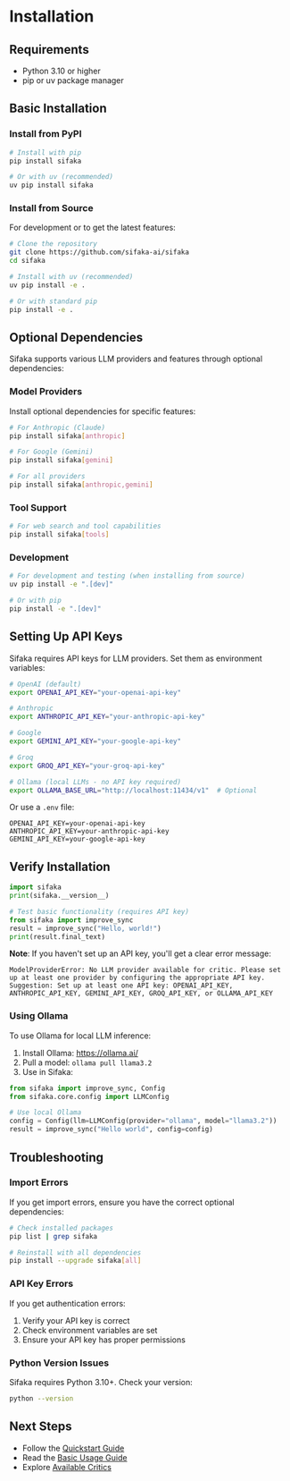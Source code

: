 # Installation

## Requirements

- Python 3.10 or higher
- pip or uv package manager

## Basic Installation

### Install from PyPI

```bash
# Install with pip
pip install sifaka

# Or with uv (recommended)
uv pip install sifaka
```

### Install from Source

For development or to get the latest features:

```bash
# Clone the repository
git clone https://github.com/sifaka-ai/sifaka
cd sifaka

# Install with uv (recommended)
uv pip install -e .

# Or with standard pip
pip install -e .
```

## Optional Dependencies

Sifaka supports various LLM providers and features through optional dependencies:

### Model Providers

Install optional dependencies for specific features:

```bash
# For Anthropic (Claude)
pip install sifaka[anthropic]

# For Google (Gemini)
pip install sifaka[gemini]

# For all providers
pip install sifaka[anthropic,gemini]
```

### Tool Support

```bash
# For web search and tool capabilities
pip install sifaka[tools]
```

### Development

```bash
# For development and testing (when installing from source)
uv pip install -e ".[dev]"

# Or with pip
pip install -e ".[dev]"
```

## Setting Up API Keys

Sifaka requires API keys for LLM providers. Set them as environment variables:

```bash
# OpenAI (default)
export OPENAI_API_KEY="your-openai-api-key"

# Anthropic
export ANTHROPIC_API_KEY="your-anthropic-api-key"

# Google
export GEMINI_API_KEY="your-google-api-key"

# Groq
export GROQ_API_KEY="your-groq-api-key"

# Ollama (local LLMs - no API key required)
export OLLAMA_BASE_URL="http://localhost:11434/v1"  # Optional
```

Or use a `.env` file:

```env
OPENAI_API_KEY=your-openai-api-key
ANTHROPIC_API_KEY=your-anthropic-api-key
GEMINI_API_KEY=your-google-api-key
```

## Verify Installation

```python
import sifaka
print(sifaka.__version__)

# Test basic functionality (requires API key)
from sifaka import improve_sync
result = improve_sync("Hello, world!")
print(result.final_text)
```

**Note**: If you haven't set up an API key, you'll get a clear error message:
```
ModelProviderError: No LLM provider available for critic. Please set up at least one provider by configuring the appropriate API key.
Suggestion: Set up at least one API key: OPENAI_API_KEY, ANTHROPIC_API_KEY, GEMINI_API_KEY, GROQ_API_KEY, or OLLAMA_API_KEY
```

### Using Ollama

To use Ollama for local LLM inference:

1. Install Ollama: https://ollama.ai/
2. Pull a model: `ollama pull llama3.2`
3. Use in Sifaka:

```python
from sifaka import improve_sync, Config
from sifaka.core.config import LLMConfig

# Use local Ollama
config = Config(llm=LLMConfig(provider="ollama", model="llama3.2"))
result = improve_sync("Hello world", config=config)
```

## Troubleshooting

### Import Errors

If you get import errors, ensure you have the correct optional dependencies:

```bash
# Check installed packages
pip list | grep sifaka

# Reinstall with all dependencies
pip install --upgrade sifaka[all]
```

### API Key Errors

If you get authentication errors:

1. Verify your API key is correct
2. Check environment variables are set
3. Ensure your API key has proper permissions

### Python Version Issues

Sifaka requires Python 3.10+. Check your version:

```bash
python --version
```

## Next Steps

- Follow the [Quickstart Guide](quickstart.md)
- Read the [Basic Usage Guide](guide/basic-usage.md)
- Explore [Available Critics](guide/critics.md)
